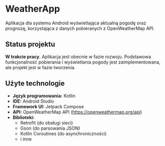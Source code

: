 # WeatherApp

Aplikacja dla systemu Android wyświetlająca aktualną pogodę oraz prognozę, korzystająca z danych pobieranych z OpenWeatherMap API.

## Status projektu

**W trakcie pracy**. Aplikacja jest obecnie w fazie rozwoju. Podstawowa funkcjonalność pobierania i wyświetlania pogody jest zaimplementowana, ale projekt jest w fazie tworzenia.

## Użyte technologie

*   **Język programowania:** Kotlin
*   **IDE:** Android Studio
*   **Framework UI:** Jetpack Compose
*   **API:** OpenWeatherMap API (https://openweathermap.org/api)
*   **Biblioteki:**
    *   Retrofit (do obsługi sieci)
    *   Gson (do parsowania JSON)
    *   Kotlin Coroutines (do asynchroniczności)
    *   i inne
